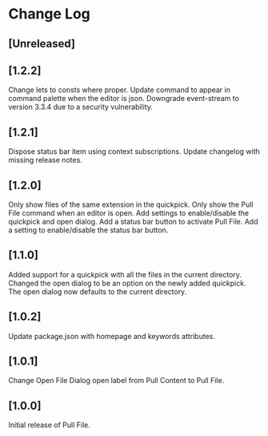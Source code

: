 # Change Log

## [Unreleased]

## [1.2.2]
Change lets to consts where proper.
Update command to appear in command palette when the editor is json.
Downgrade event-stream to version 3.3.4 due to a security vulnerability.

## [1.2.1]
Dispose status bar item using context subscriptions.
Update changelog with missing release notes.

## [1.2.0]
Only show files of the same extension in the quickpick.
Only show the Pull File command when an editor is open.
Add settings to enable/disable the quickpick and open dialog.
Add a status bar button to activate Pull File.
Add a setting to enable/disable the status bar button.

## [1.1.0]

Added support for a quickpick with all the files in the current directory.
Changed the open dialog to be an option on the newly added quickpick.
The open dialog now defaults to the current directory.

## [1.0.2]

Update package.json with homepage and keywords attributes.

## [1.0.1]

Change Open File Dialog open label from Pull Content to Pull File.

## [1.0.0]

Initial release of Pull File.